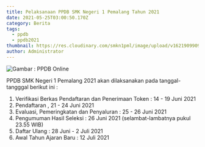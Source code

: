 ```yaml
---
title: Pelaksanaan PPDB SMK Negeri 1 Pemalang Tahun 2021
date: 2021-05-25T03:00:50.170Z
category: Berita
tags:
  - ppdb
  - ppdb2021
thumbnail: https://res.cloudinary.com/smkn1pml/image/upload/v1621909909/ppdb-online1_obzr5j.jpg
author: Administrator
---
```

![Gambar : PPDB Online](https://res.cloudinary.com/smkn1pml/image/upload/v1621909909/ppdb-online1_obzr5j.jpg "Logo PPDB Online")

PPDB SMK Negeri 1 Pemalang 2021 akan dilaksanakan pada tanggal-tangggal berikut ini :

1. Verifikasi Berkas Pendaftaran dan Penerimaan Token : 14 - 19 Juni 2021
2. Pendaftaran , 21 - 24 Juni 2021
3. Evaluasi, Pemeringkatan dan Penyaluran : 25 - 26 Juni 2021
4. Pengumuman Hasil Seleksi : 26 Juni 2021 (selambat-lambatnya pukul 23.55 WIB)
5. Daftar Ulang : 28 Juni - 2 Juli 2021
6. Awal Tahun Ajaran Baru : 12 Juli 2021